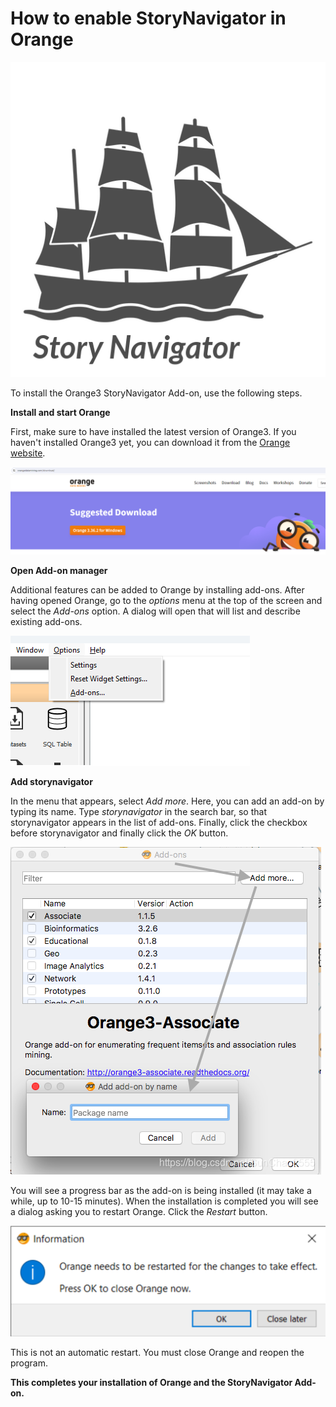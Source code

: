 How to enable StoryNavigator in Orange
=======
![](../../doc/widgets/images/storynavigator_logo.png)


To install the Orange3 StoryNavigator Add-on, use the following steps.

**Install and start Orange**

First, make sure to have installed the latest version of Orange3. If you haven't installed Orange3 yet, you can download it from the [Orange website](https://orange.biolab.si/download/).

![](../../doc/widgets/images/download.png)


**Open Add-on manager**

Additional features can be added to Orange by installing add-ons. After having opened Orange, go to the *options* menu at the top of the screen and select the *Add-ons* option. A dialog will open that will list and describe existing add-ons.

![](../../doc/widgets/images/orange_menu.png)


**Add storynavigator**

In the menu that appears, select *Add more*. Here, you can add an add-on by typing its name. Type *storynavigator* in the search bar, so that storynavigator appears in the list of add-ons. Finally, click the checkbox before storynavigator and finally click the *OK* button.

![](../../doc/widgets/images/install_addon.png)

You will see a progress bar as the add-on is being installed (it may take a while, up to 10-15 minutes). When the installation is
completed you will see a dialog asking you to restart Orange. Click the *Restart* button.

![](../../doc/widgets/images/restart.png)

This is not an automatic restart. You must close Orange and reopen the program.

**This completes your installation of Orange and the StoryNavigator Add-on.**